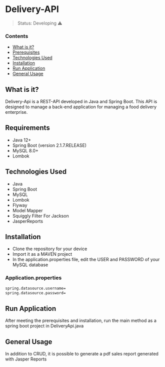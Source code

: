 <h1>Delivery-API</h1>

> Status: Developing ⚠️

### Contents
  
* [What is it?](#what-is-it)
* [Prerequisites](#prerequisites)
* [Technologies Used](#technologies)
* [Installation](#installation)
* [Run Application](#run-application)
* [General Usage](#general-usage)

## <a name="what-is-it"></a>What is it?

Delivery-Api is a REST-API developed in Java and Spring Boot. This API is designed to manage a back-end application for managing a food delivery enterprise.

## <a name="prerequisites"></a>Requirements

- Java 12+
- Spring Boot (version 2.1.7.RELEASE)
- MySQL 8.0+
- Lombok

## <a name="technologies"></a>Technologies Used

- Java
- Spring Boot
- MySQL
- Lombok
- Flyway
- Model Mapper
- Squiggly Filter For Jackson
- JasperReports

## <a name="installation"></a>Installation

- Clone the repository for your device
- Import it as a MAVEN project
- In the application.properties file, edit the USER and PASSWORD of your MySQL database

### Application.properties
```xml
spring.datasource.username=
spring.datasource.password=
```
## <a name="run-application"></a>Run Application

After meeting the prerequisites and installation, run the main method as a spring boot project in DeliveryApi.java 

## <a name="general-usage"></a>General Usage

In addition to CRUD, it is possible to generate a pdf sales report generated with Jasper Reports 
